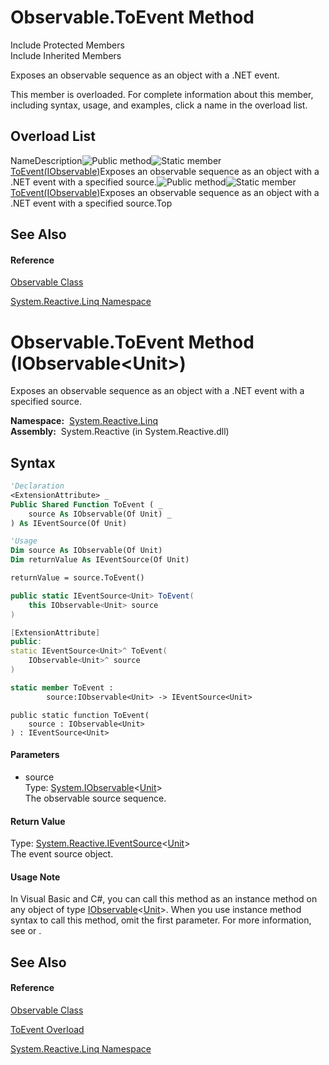 # Observable.ToEvent Method

Include Protected Members  
Include Inherited Members

Exposes an observable sequence as an object with a .NET event.

This member is overloaded. For complete information about this member, including syntax, usage, and examples, click a name in the overload list.

## Overload List

NameDescription![Public method](images\Hh303103.pubmethod(en-us,VS.103).gif "Public method")![Static member](images\Hh244319.static(en-us,VS.103).gif "Static member")[ToEvent<TSource>(IObservable<TSource>)](https://msdn.microsoft.com/en-us/library/m:system.reactive.linq.observable.toevent%60%601(system.iobservable%7b%60%600%7d)(v=VS.103))Exposes an observable sequence as an object with a .NET event with a specified source.![Public method](images\Hh303103.pubmethod(en-us,VS.103).gif "Public method")![Static member](images\Hh244319.static(en-us,VS.103).gif "Static member")[ToEvent(IObservable<Unit>)](https://msdn.microsoft.com/en-us/library/m:system.reactive.linq.observable.toevent(system.iobservable%7bsystem.reactive.unit%7d)(v=VS.103))Exposes an observable sequence as an object with a .NET event with a specified source.Top

## See Also

#### Reference

[Observable Class](Observable\Observable.md)

[System.Reactive.Linq Namespace](System.Reactive.Linq\System.Reactive.Linq.md)

# Observable.ToEvent Method (IObservable\<Unit\>)

Exposes an observable sequence as an object with a .NET event with a specified source.

**Namespace:**  [System.Reactive.Linq](System.Reactive.Linq\System.Reactive.Linq.md)  
**Assembly:**  System.Reactive (in System.Reactive.dll)

## Syntax

```vb
'Declaration
<ExtensionAttribute> _
Public Shared Function ToEvent ( _
    source As IObservable(Of Unit) _
) As IEventSource(Of Unit)
```

```vb
'Usage
Dim source As IObservable(Of Unit)
Dim returnValue As IEventSource(Of Unit)

returnValue = source.ToEvent()
```

```csharp
public static IEventSource<Unit> ToEvent(
    this IObservable<Unit> source
)
```

```c++
[ExtensionAttribute]
public:
static IEventSource<Unit>^ ToEvent(
    IObservable<Unit>^ source
)
```

```fsharp
static member ToEvent : 
        source:IObservable<Unit> -> IEventSource<Unit> 
```

```jscript
public static function ToEvent(
    source : IObservable<Unit>
) : IEventSource<Unit>
```

#### Parameters

- source  
  Type: [System.IObservable](https://msdn.microsoft.com/en-us/library/Dd990377)\<[Unit](Unit\Unit.md)\>  
  The observable source sequence.

#### Return Value

Type: [System.Reactive.IEventSource](IEventSource\IEventSource(T).md)\<[Unit](Unit\Unit.md)\>  
The event source object.

#### Usage Note

In Visual Basic and C\#, you can call this method as an instance method on any object of type [IObservable](https://msdn.microsoft.com/en-us/library/Dd990377)\<[Unit](Unit\Unit.md)\>. When you use instance method syntax to call this method, omit the first parameter. For more information, see [](https://msdn.microsoft.com/en-us/library/Bb384936) or [](https://msdn.microsoft.com/en-us/library/Bb383977).

## See Also

#### Reference

[Observable Class](Observable\Observable.md)

[ToEvent Overload](ToEvent\Observable.ToEvent.md)

[System.Reactive.Linq Namespace](System.Reactive.Linq\System.Reactive.Linq.md)
